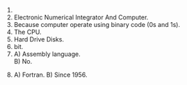 1. 
2. Electronic Numerical Integrator And Computer.
3. Because computer operate using binary code (0s and 1s).
4. The CPU.
5. Hard Drive Disks.
6. bit.
7. A) Assembly language.  
   B) No.  
8) A) Fortran.
   B) Since 1956.  

